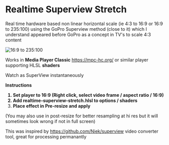 # Realtime Superview Stretch
Real time hardware based non linear horizontal scale (ie 4:3 to 16:9 or 16:9 to 235:100) using the GoPro Superview method (close to it) which I understand appeared before GoPro as a concept in TV's to scale 4:3 content

![16:9 to 235:100]()

Works in <b>Media Player Classic</b> https://mpc-hc.org/ or similar player supporting HLSL <b>shaders</b>

Watch as SuperView instantaneously

<b>Instructions
1. Set player to 16:9 (Right click, select video frame / aspect ratio / 16:9)
2. Add realtime-superview-stretch.hlsl to options / shaders
3. Place effect in Pre-resize and apply</b>

(You may also use in post-resize for better resampling at hi res but it will sometimes look wrong if not in full screen)

This was inspired by https://github.com/Niek/superview video converter tool, great for processing permanantly
